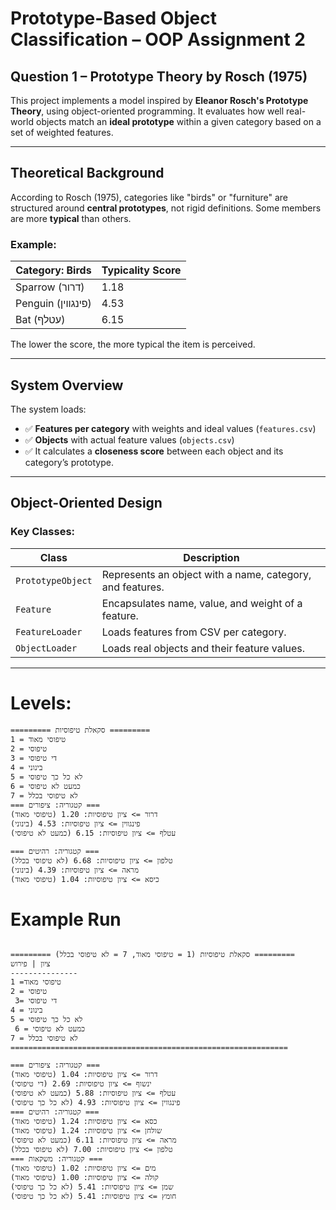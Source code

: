 #  Prototype-Based Object Classification – OOP Assignment 2
##  Question 1 – Prototype Theory by Rosch (1975)

This project implements a model inspired by **Eleanor Rosch's Prototype Theory**, using object-oriented programming. It evaluates how well real-world objects match an **ideal prototype** within a given category based on a set of weighted features.

---

##  Theoretical Background

According to Rosch (1975), categories like "birds" or "furniture" are structured around **central prototypes**, not rigid definitions. Some members are more **typical** than others.

### Example:

| Category: Birds        | Typicality Score |
|------------------------|------------------|
| Sparrow (דרור)         | 1.18             |
| Penguin (פינגווין)     | 4.53             |
| Bat (עטלף)             | 6.15             |

The lower the score, the more typical the item is perceived.

---

##  System Overview

The system loads:
- ✅ **Features per category** with weights and ideal values (`features.csv`)
- ✅ **Objects** with actual feature values (`objects.csv`)
- ✅ It calculates a **closeness score** between each object and its category’s prototype.

---

##  Object-Oriented Design

### Key Classes:
| Class              | Description                                               |
|--------------------|-----------------------------------------------------------|
| `PrototypeObject`  | Represents an object with a name, category, and features. |
| `Feature`          | Encapsulates name, value, and weight of a feature.        |
| `FeatureLoader`    | Loads features from CSV per category.                     |
| `ObjectLoader`     | Loads real objects and their feature values.              |

---
# Levels:
```
========= סקאלת טיפוסיות =========
1 = טיפוסי מאוד
2 = טיפוסי
3 = די טיפוסי
4 = בינוני
5 = לא כל כך טיפוסי
6 = כמעט לא טיפוסי
7 = לא טיפוסי בכלל
=== קטגוריה: ציפורים ===
דרור => ציון טיפוסיות: 1.20 (טיפוסי מאוד)
פינגווין => ציון טיפוסיות: 4.53 (בינוני)
עטלף => ציון טיפוסיות: 6.15 (כמעט לא טיפוסי)

=== קטגוריה: רהיטים ===
טלפון => ציון טיפוסיות: 6.68 (לא טיפוסי בכלל)
מראה => ציון טיפוסיות: 4.39 (בינוני)
כיסא => ציון טיפוסיות: 1.04 (טיפוסי מאוד)
```

# Example Run 

```

========= סקאלת טיפוסיות (1 = טיפוסי מאוד, 7 = לא טיפוסי בכלל) =========
ציון | פירוש
---------------
1 =טיפוסי מאוד
2 = טיפוסי
 3= די טיפוסי
4 = בינוני
5 = לא כל כך טיפוסי
 6 = כמעט לא טיפוסי
7 = לא טיפוסי בכלל
==============================================================

=== קטגוריה: ציפורים ===
דרור => ציון טיפוסיות: 1.04 (טיפוסי מאוד)
ינשוף => ציון טיפוסיות: 2.69 (די טיפוסי)
עטלף => ציון טיפוסיות: 5.88 (כמעט לא טיפוסי)
פינגווין => ציון טיפוסיות: 4.93 (לא כל כך טיפוסי)
=== קטגוריה: רהיטים ===
כסא => ציון טיפוסיות: 1.24 (טיפוסי מאוד)
שולחן => ציון טיפוסיות: 1.24 (טיפוסי מאוד)
מראה => ציון טיפוסיות: 6.11 (כמעט לא טיפוסי)
טלפון => ציון טיפוסיות: 7.00 (לא טיפוסי בכלל)
=== קטגוריה: משקאות ===
מים => ציון טיפוסיות: 1.02 (טיפוסי מאוד)
קולה => ציון טיפוסיות: 1.00 (טיפוסי מאוד)
שמן => ציון טיפוסיות: 5.41 (לא כל כך טיפוסי)
חומץ => ציון טיפוסיות: 5.41 (לא כל כך טיפוסי)

```

